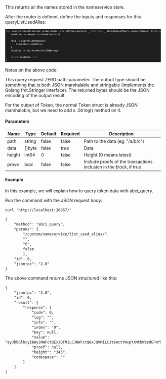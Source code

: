 This returns all the names stored in the nameservice store.

After the router is defined, define the inputs and responses for this queryListUsedAlias:

![Image-2](../pic/queryListUsedAlias.png)


Notes on the above code:

This query request ZERO path-parameter. 
The output type should be something that is both JSON marshalable and stringable (implements the Golang fmt.Stringer interface). The returned bytes should be the JSON encoding of the output result.

For the output of Token, the normal Token struct is already JSON marshalable, but we need to add a .String() method on it.


#### Parameters
| Name | Type | Default | Required | Description                 |
| ---- | ---- | ------- | -------- | --------------------------- |
| path | string | false | false    | Path to the data (eg. "/a/b/c") |
| data | []byte | false | true     | Data |
| height | int64 | 0 | false    | Height (0 means latest) |
| prove | bool | false | false    | Include proofs of the transactions inclusion in the block, if true |



#### Example
In this example, we will explain how to query token data with abci_query. 

Run the command with the JSON request body:
```
curl 'http://localhost:26657/'
```

```
{
    "method": "abci_query",
    "params": [
    	"/custom/nameservice/list_used_alias/",
    	"",
    	"0",
    	false
    	],
    "id": 0,
    "jsonrpc": "2.0"
}

```

The above command returns JSON structured like this: 
```
{
    "jsonrpc": "2.0",
    "id": 0,
    "result": {
        "response": {
            "code": 0,
            "log": "",
            "info": "",
            "index": "0",
            "key": null,
            "value": "eyJhbGlhcyI6WyJNWFctQExJQFMiLCJNWFctQUxJQVMiLCJteHctYWxpYXMtbW9zdGFmYSJdfQ==",
            "proof": null,
            "height": "345",
            "codespace": ""
        }
    }
}
```
